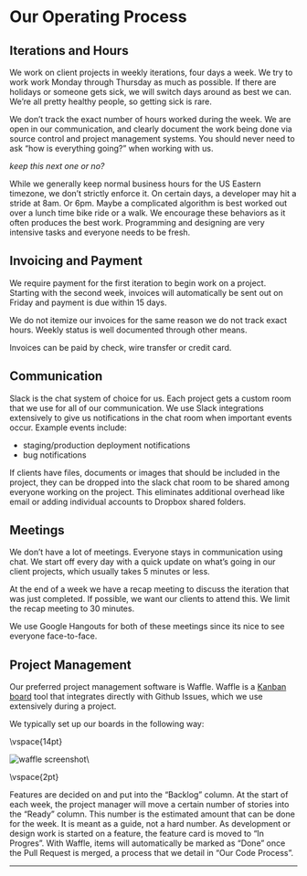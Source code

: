 # Our Operating Process

## Iterations and Hours
We work on client projects in weekly iterations, four days a week. We try to work work Monday through Thursday as much as possible. If there are holidays or someone gets sick, we will switch days around as best we can. We’re all pretty healthy people, so getting sick is rare.

We don’t track the exact number of hours worked during the week. We are open in our communication, and clearly document the work being done via source control and project management systems. You should never need to ask “how is everything going?” when working with us.

_keep this next one or no?_

While we generally keep normal business hours for the US Eastern timezone, we don’t strictly enforce it. On certain days, a developer may hit a stride at 8am. Or 6pm. Maybe a complicated algorithm is best worked out over a lunch time bike ride or a walk. We encourage these behaviors as it often produces the best work. Programming and designing are very intensive tasks and everyone needs to be fresh.

## Invoicing and Payment
We require payment for the first iteration to begin work on a project. Starting with the second week, invoices will automatically be sent out on Friday and payment is due within 15 days.

We do not itemize our invoices for the same reason we do not track exact hours. Weekly status is well documented through other means.

Invoices can be paid by check, wire transfer or credit card. 

## Communication
Slack is the chat system of choice for us. Each project gets a custom room that we use for all of our communication. We use Slack integrations extensively to give us notifications in the chat room when important events occur. Example events include:

- staging/production deployment notifications
- bug notifications

If clients have files, documents or images that should be included in the project, they can be dropped into the slack chat room to be shared among everyone working on the project. This eliminates additional overhead like email or adding individual accounts to Dropbox shared folders.

## Meetings

We don’t have a lot of meetings. Everyone stays in communication using chat. We start off every day with a quick update on what’s going in our client projects, which usually takes 5 minutes or less.

At the end of a week we have a recap meeting to discuss the iteration that was just completed. If possible, we want our clients to attend this. We limit the recap meeting to 30 minutes.

We use Google Hangouts for both of these meetings since its nice to see everyone face-to-face.

## Project Management

Our preferred project management software is Waffle. Waffle is a [Kanban board](http://en.wikipedia.org/wiki/Kanban_board) tool that integrates directly with Github Issues, which we use extensively during a project.

We typically set up our boards in the following way:

\vspace{14pt}

![waffle screenshot](http://echobind.s3.amazonaws.com/waffle.png)\

\vspace{2pt}

Features are decided on and put into the “Backlog” column. At the start of each week, the project manager will move a certain number of stories into the “Ready” column. This number is the estimated amount that can be done for the week. It is meant as a guide, not a hard number. As development or design work is started on a feature, the feature card is moved to “In Progres”. With Waffle, items will automatically be marked as “Done” once the Pull Request is merged, a process that we detail in “Our Code Process”.


---